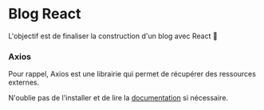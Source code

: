 # Blog React

L'objectif est de finaliser la construction d'un blog avec React :tada:


### Axios

Pour rappel, Axios est une librairie qui permet de récupérer des ressources
externes.

N'oublie pas de l'installer et de lire la
[documentation](https://github.com/axios/axios#example) si nécessaire.

